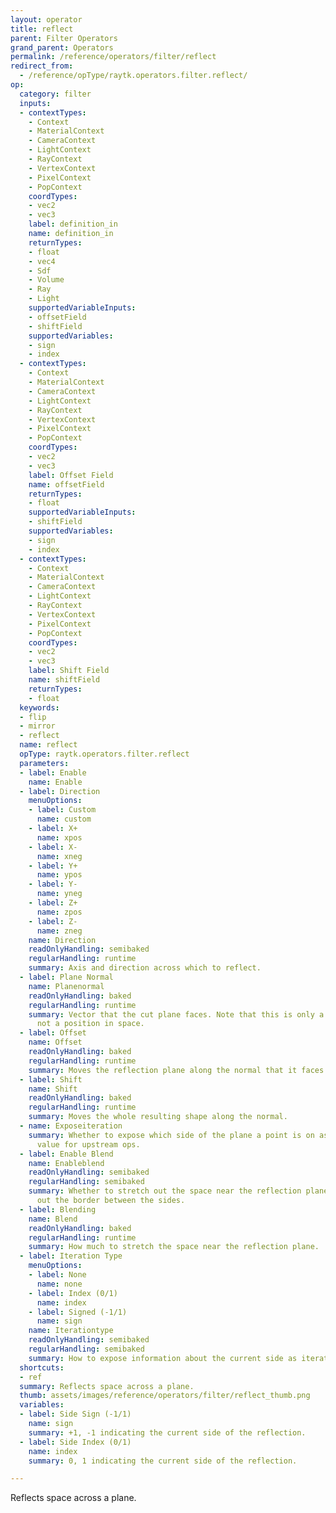 ```yaml
---
layout: operator
title: reflect
parent: Filter Operators
grand_parent: Operators
permalink: /reference/operators/filter/reflect
redirect_from:
  - /reference/opType/raytk.operators.filter.reflect/
op:
  category: filter
  inputs:
  - contextTypes:
    - Context
    - MaterialContext
    - CameraContext
    - LightContext
    - RayContext
    - VertexContext
    - PixelContext
    - PopContext
    coordTypes:
    - vec2
    - vec3
    label: definition_in
    name: definition_in
    returnTypes:
    - float
    - vec4
    - Sdf
    - Volume
    - Ray
    - Light
    supportedVariableInputs:
    - offsetField
    - shiftField
    supportedVariables:
    - sign
    - index
  - contextTypes:
    - Context
    - MaterialContext
    - CameraContext
    - LightContext
    - RayContext
    - VertexContext
    - PixelContext
    - PopContext
    coordTypes:
    - vec2
    - vec3
    label: Offset Field
    name: offsetField
    returnTypes:
    - float
    supportedVariableInputs:
    - shiftField
    supportedVariables:
    - sign
    - index
  - contextTypes:
    - Context
    - MaterialContext
    - CameraContext
    - LightContext
    - RayContext
    - VertexContext
    - PixelContext
    - PopContext
    coordTypes:
    - vec2
    - vec3
    label: Shift Field
    name: shiftField
    returnTypes:
    - float
  keywords:
  - flip
  - mirror
  - reflect
  name: reflect
  opType: raytk.operators.filter.reflect
  parameters:
  - label: Enable
    name: Enable
  - label: Direction
    menuOptions:
    - label: Custom
      name: custom
    - label: X+
      name: xpos
    - label: X-
      name: xneg
    - label: Y+
      name: ypos
    - label: Y-
      name: yneg
    - label: Z+
      name: zpos
    - label: Z-
      name: zneg
    name: Direction
    readOnlyHandling: semibaked
    regularHandling: runtime
    summary: Axis and direction across which to reflect.
  - label: Plane Normal
    name: Planenormal
    readOnlyHandling: baked
    regularHandling: runtime
    summary: Vector that the cut plane faces. Note that this is only a direction and
      not a position in space.
  - label: Offset
    name: Offset
    readOnlyHandling: baked
    regularHandling: runtime
    summary: Moves the reflection plane along the normal that it faces.
  - label: Shift
    name: Shift
    readOnlyHandling: baked
    regularHandling: runtime
    summary: Moves the whole resulting shape along the normal.
  - name: Exposeiteration
    summary: Whether to expose which side of the plane a point is on as an iteration
      value for upstream ops.
  - label: Enable Blend
    name: Enableblend
    readOnlyHandling: semibaked
    regularHandling: semibaked
    summary: Whether to stretch out the space near the reflection plane to smooth
      out the border between the sides.
  - label: Blending
    name: Blend
    readOnlyHandling: baked
    regularHandling: runtime
    summary: How much to stretch the space near the reflection plane.
  - label: Iteration Type
    menuOptions:
    - label: None
      name: none
    - label: Index (0/1)
      name: index
    - label: Signed (-1/1)
      name: sign
    name: Iterationtype
    readOnlyHandling: semibaked
    regularHandling: semibaked
    summary: How to expose information about the current side as iteration values.
  shortcuts:
  - ref
  summary: Reflects space across a plane.
  thumb: assets/images/reference/operators/filter/reflect_thumb.png
  variables:
  - label: Side Sign (-1/1)
    name: sign
    summary: +1, -1 indicating the current side of the reflection.
  - label: Side Index (0/1)
    name: index
    summary: 0, 1 indicating the current side of the reflection.

---
```



Reflects space across a plane.